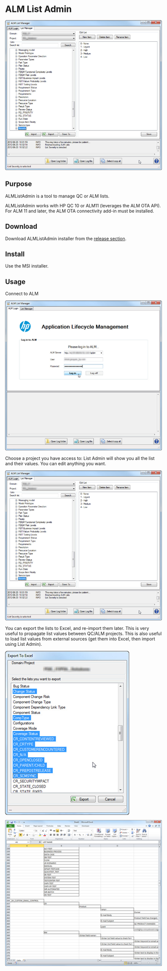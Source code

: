 # ALM List Admin

![List Manager](/img/ListManagerLists.jpg)

## Purpose
ALMListAdmin is a tool to manage QC or ALM lists.

ALMListAdmin works with HP QC 10 or ALM11 (leverages the ALM OTA API). 
For ALM 11 and later, the ALM OTA connectivity add-in must be installed.

## Download
Download ALMListAdmin installer from the [release section](../../releases).

## Install
Use the MSI installer.

## Usage

Connect to ALM

![List Manager](/img/ListManagerLogin.jpg)

Choose a project you have access to: List Admin will show
you all the list and their values. You can edit anything you want.

![List Manager](/img/ListManagerLists.jpg)

You can export the lists to Excel, and re-import them later. This is very useful to 
propagate list values between QC/ALM projects. This is also useful to load list values from external sources 
(get them into Excel, then import using List Admin).

![List Manager](/img/ListManagerExportToExcel1.jpg)

![List Manager](/img/ListManagerExportedLists.jpg)
